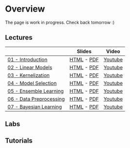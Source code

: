 # Overview
The page is work in progress. Check back tomorrow :)

## Lectures

|                    |     Slides     |    Video   |
|:-------------------|----------------|------------|
| [01 - Introduction](notebooks/01%20-%20-Introduction.html)  | [HTML](slides_html/01%20-%20Introduction.slides.html) - [PDF](slides_pdf/01%20-%20Introduction.pdf) | [Youtube](https://www.youtube.com/watch?v=bgi-q_vrBmQ&list=PLl4kuMJ32K2r2CUKkZSVVxDnjB4NM335-) |
| [02 - Linear Models](notebooks/02%20-%20Linear%20Models.html)  | [HTML](https://ml-course.github.io/master/slides_html/02%20-%20Linear%20Models.slides.html) - [PDF](https://ml-course.github.io/master/slides_pdf/02%20-%20Linear%20Models.pdf) | [Youtube](https://www.youtube.com/watch?v=xH2N5wODyMw&list=PLl4kuMJ32K2r2CUKkZSVVxDnjB4NM335-) |
| [03 - Kernelization](notebooks/03%20-%20Kernelization.html)  | [HTML](https://ml-course.github.io/master/slides_html/03%20-%20Kernelization.slides.html) - [PDF](https://ml-course.github.io/master/slides_pdf/03%20-%20Kernelization.pdf) | [Youtube](https://www.youtube.com/watch?v=LuPh8LYpVL4&list=PLl4kuMJ32K2r2CUKkZSVVxDnjB4NM335-) |
| [04 - Model Selection](notebooks/04%20-%20Model%20Selection.html)  | [HTML](https://ml-course.github.io/master/slides_html/04%20-%20Model%20Selection.slides.html) - [PDF](https://ml-course.github.io/master/slides_pdf/04%20-%20Model%20Selection.pdf) | [Youtube](https://www.youtube.com/watch?v=MzM87e-gC4s&list=PLl4kuMJ32K2r2CUKkZSVVxDnjB4NM335-) |
| [05 - Ensemble Learning](notebooks/05%20-%20Ensemble%20Learning.html)  | [HTML](https://ml-course.github.io/master/slides_html/05%20-%20Ensemble%20Learning.slides.html) - [PDF](https://ml-course.github.io/master/slides_pdf/05%20-%20Ensemble%20Learning.pdf) | [Youtube](https://www.youtube.com/watch?v=cXwdHWJcqYs&list=PLl4kuMJ32K2r2CUKkZSVVxDnjB4NM335-) |
| [06 - Data Preprocessing](notebooks/06%20-%20Data%20Preprocessing.html)  | [HTML](https://ml-course.github.io/master/slides_html/06%20-%20Data%20Preprocessing.slides.html) - [PDF](https://ml-course.github.io/master/slides_pdf/06%20-%20Data%20Preprocessing.pdf) | [Youtube](https://www.youtube.com/watch?v=4jbJOCNR4P4&list=PLl4kuMJ32K2r2CUKkZSVVxDnjB4NM335-) |
| [07 - Bayesian Learning](notebooks/07%20-%20Bayesian%20Learning.html)  | [HTML](https://ml-course.github.io/master/slides_html/07%20-%20Bayesian%20Learning.slides.html) - [PDF](https://ml-course.github.io/master/slides_pdf/07%20-%20Bayesian%20Learning.pdf) | [Youtube](https://www.youtube.com/watch?v=uhHNU8meMSA&list=PLl4kuMJ32K2r2CUKkZSVVxDnjB4NM335-) |

## Labs




## Tutorials